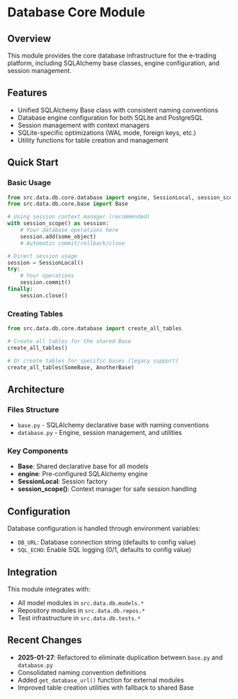 # Database Core Module

## Overview
This module provides the core database infrastructure for the e-trading platform, including SQLAlchemy base classes, engine configuration, and session management.

## Features
- Unified SQLAlchemy Base class with consistent naming conventions
- Database engine configuration for both SQLite and PostgreSQL
- Session management with context managers
- SQLite-specific optimizations (WAL mode, foreign keys, etc.)
- Utility functions for table creation and management

## Quick Start

### Basic Usage
```python
from src.data.db.core.database import engine, SessionLocal, session_scope
from src.data.db.core.base import Base

# Using session context manager (recommended)
with session_scope() as session:
    # Your database operations here
    session.add(some_object)
    # Automatic commit/rollback/close

# Direct session usage
session = SessionLocal()
try:
    # Your operations
    session.commit()
finally:
    session.close()
```

### Creating Tables
```python
from src.data.db.core.database import create_all_tables

# Create all tables for the shared Base
create_all_tables()

# Or create tables for specific bases (legacy support)
create_all_tables(SomeBase, AnotherBase)
```

## Architecture

### Files Structure
- `base.py` - SQLAlchemy declarative base with naming conventions
- `database.py` - Engine, session management, and utilities

### Key Components
- **Base**: Shared declarative base for all models
- **engine**: Pre-configured SQLAlchemy engine
- **SessionLocal**: Session factory
- **session_scope()**: Context manager for safe session handling

## Configuration
Database configuration is handled through environment variables:
- `DB_URL`: Database connection string (defaults to config value)
- `SQL_ECHO`: Enable SQL logging (0/1, defaults to config value)

## Integration
This module integrates with:
- All model modules in `src.data.db.models.*`
- Repository modules in `src.data.db.repos.*`
- Test infrastructure in `src.data.db.tests.*`

## Recent Changes
- **2025-01-27**: Refactored to eliminate duplication between `base.py` and `database.py`
- Consolidated naming convention definitions
- Added `get_database_url()` function for external modules
- Improved table creation utilities with fallback to shared Base